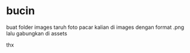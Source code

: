 # bucin

buat folder images
taruh foto pacar kalian di images dengan format .png
lalu gabungkan di assets

thx
